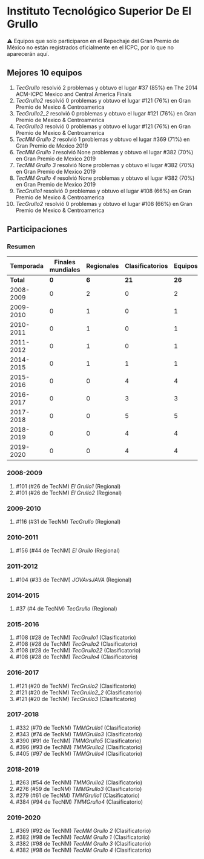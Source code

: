 # Instituto Tecnológico Superior De El Grullo

:warning: Equipos que solo participaron en el Repechaje del Gran Premio de México no están registrados oficialmente en el ICPC, por lo que no aparecerán aquí.

## Mejores 10 equipos

1. _TecGrullo_ resolvió 2 problemas y obtuvo el lugar #37 (85%) en The 2014 ACM-ICPC Mexico and Central America Finals
1. _TecGrullo2_ resolvió 0 problemas y obtuvo el lugar #121 (76%) en Gran Premio de Mexico & Centroamerica
1. _TecGrullo2_2_ resolvió 0 problemas y obtuvo el lugar #121 (76%) en Gran Premio de Mexico & Centroamerica
1. _TecGrullo3_ resolvió 0 problemas y obtuvo el lugar #121 (76%) en Gran Premio de Mexico & Centroamerica
1. _TecMM Grullo 2_ resolvió 1 problemas y obtuvo el lugar #369 (71%) en Gran Premio de Mexico 2019
1. _TecMM Grullo 1_ resolvió None problemas y obtuvo el lugar #382 (70%) en Gran Premio de Mexico 2019
1. _TecMM Grullo 3_ resolvió None problemas y obtuvo el lugar #382 (70%) en Gran Premio de Mexico 2019
1. _TecMM Grullo 4_ resolvió None problemas y obtuvo el lugar #382 (70%) en Gran Premio de Mexico 2019
1. _TecGrullo1_ resolvió 0 problemas y obtuvo el lugar #108 (66%) en Gran Premio de Mexico & Centroamerica
1. _TecGrullo2_ resolvió 0 problemas y obtuvo el lugar #108 (66%) en Gran Premio de Mexico & Centroamerica

## Participaciones

### Resumen

| Temporada | Finales mundiales | Regionales | Clasificatorios | Equipos |
| --- | --- | --- | --- | --- |
| **Total** | **0** | **6** | **21** | **26** |
| 2008-2009 | 0 | 2 | 0 | 2 |
| 2009-2010 | 0 | 1 | 0 | 1 |
| 2010-2011 | 0 | 1 | 0 | 1 |
| 2011-2012 | 0 | 1 | 0 | 1 |
| 2014-2015 | 0 | 1 | 1 | 1 |
| 2015-2016 | 0 | 0 | 4 | 4 |
| 2016-2017 | 0 | 0 | 3 | 3 |
| 2017-2018 | 0 | 0 | 5 | 5 |
| 2018-2019 | 0 | 0 | 4 | 4 |
| 2019-2020 | 0 | 0 | 4 | 4 |

### 2008-2009

1. #101 (#26 de TecNM) _El Grullo1_ (Regional)
1. #101 (#26 de TecNM) _El Grullo2_ (Regional)

### 2009-2010

1. #116 (#31 de TecNM) _TecGrullo_ (Regional)

### 2010-2011

1. #156 (#44 de TecNM) _El Grullo_ (Regional)

### 2011-2012

1. #104 (#33 de TecNM) _JOVAvsJAVA_ (Regional)

### 2014-2015

1. #37 (#4 de TecNM) _TecGrullo_ (Regional)

### 2015-2016

1. #108 (#28 de TecNM) _TecGrullo1_ (Clasificatorio)
1. #108 (#28 de TecNM) _TecGrullo2_ (Clasificatorio)
1. #108 (#28 de TecNM) _TecGrullo22_ (Clasificatorio)
1. #108 (#28 de TecNM) _TecGrullo4_ (Clasificatorio)

### 2016-2017

1. #121 (#20 de TecNM) _TecGrullo2_ (Clasificatorio)
1. #121 (#20 de TecNM) _TecGrullo2_2_ (Clasificatorio)
1. #121 (#20 de TecNM) _TecGrullo3_ (Clasificatorio)

### 2017-2018

1. #332 (#70 de TecNM) _TMMGrullo1_ (Clasificatorio)
1. #343 (#74 de TecNM) _TMMGrullo3_ (Clasificatorio)
1. #390 (#91 de TecNM) _TMMGrullo5_ (Clasificatorio)
1. #396 (#93 de TecNM) _TMMGrullo2_ (Clasificatorio)
1. #405 (#97 de TecNM) _TMMGrullo4_ (Clasificatorio)

### 2018-2019

1. #263 (#54 de TecNM) _TMMGrullo2_ (Clasificatorio)
1. #276 (#59 de TecNM) _TMMGrullo3_ (Clasificatorio)
1. #279 (#61 de TecNM) _TMMGrullo1_ (Clasificatorio)
1. #384 (#94 de TecNM) _TMMGrullo4_ (Clasificatorio)

### 2019-2020

1. #369 (#92 de TecNM) _TecMM Grullo 2_ (Clasificatorio)
1. #382 (#98 de TecNM) _TecMM Grullo 1_ (Clasificatorio)
1. #382 (#98 de TecNM) _TecMM Grullo 3_ (Clasificatorio)
1. #382 (#98 de TecNM) _TecMM Grullo 4_ (Clasificatorio)



